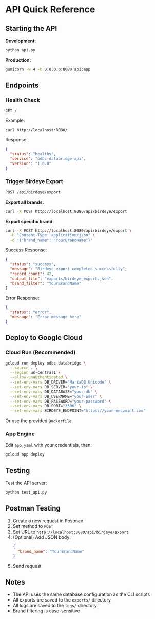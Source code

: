 # API Quick Reference

## Starting the API

**Development:**
```bash
python api.py
```

**Production:**
```bash
gunicorn -w 4 -b 0.0.0.0:8080 api:app
```

## Endpoints

### Health Check
```bash
GET /
```

Example:
```bash
curl http://localhost:8080/
```

Response:
```json
{
  "status": "healthy",
  "service": "odbc-databridge-api",
  "version": "1.0.0"
}
```

### Trigger Birdeye Export

```bash
POST /api/birdeye/export
```

**Export all brands:**
```bash
curl -X POST http://localhost:8080/api/birdeye/export
```

**Export specific brand:**
```bash
curl -X POST http://localhost:8080/api/birdeye/export \
  -H "Content-Type: application/json" \
  -d '{"brand_name": "YourBrandName"}'
```

Success Response:
```json
{
  "status": "success",
  "message": "Birdeye export completed successfully",
  "record_count": 42,
  "output_file": "exports/birdeye_export.json",
  "brand_filter": "YourBrandName"
}
```

Error Response:
```json
{
  "status": "error",
  "message": "Error message here"
}
```

## Deploy to Google Cloud

### Cloud Run (Recommended)

```bash
gcloud run deploy odbc-databridge \
  --source . \
  --region us-central1 \
  --allow-unauthenticated \
  --set-env-vars DB_DRIVER="MariaDB Unicode" \
  --set-env-vars DB_SERVER="your-ip" \
  --set-env-vars DB_DATABASE="your-db" \
  --set-env-vars DB_USERNAME="your-user" \
  --set-env-vars DB_PASSWORD="your-password" \
  --set-env-vars DB_PORT="3306" \
  --set-env-vars BIRDEYE_ENDPOINT="https://your-endpoint.com"
```

Or use the provided `Dockerfile`.

### App Engine

Edit `app.yaml` with your credentials, then:
```bash
gcloud app deploy
```

## Testing

Test the API server:
```bash
python test_api.py
```

## Postman Testing

1. Create a new request in Postman
2. Set method to `POST`
3. Set URL to `http://localhost:8080/api/birdeye/export`
4. (Optional) Add JSON body:
   ```json
   {
     "brand_name": "YourBrandName"
   }
   ```
5. Send request

## Notes

- The API uses the same database configuration as the CLI scripts
- All exports are saved to the `exports/` directory
- All logs are saved to the `logs/` directory
- Brand filtering is case-sensitive
